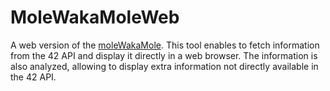 # MoleWakaMoleWeb

A web version of the [moleWakaMole](https://github.com/jkutkut/42madrid-molewakamole).
This tool enables to fetch information from the 42 API and display it directly in a web browser.
The information is also analyzed, allowing to display extra information not directly available in the 42 API.
